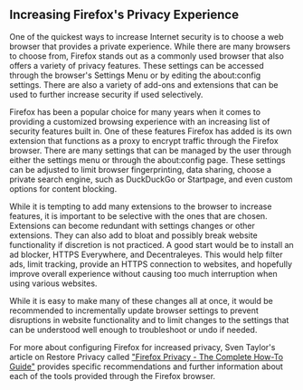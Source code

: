 ## Increasing Firefox's Privacy Experience

One of the quickest ways to increase Internet security is to choose a web browser that provides a private experience. While there are many browsers to choose from, Firefox stands out as a commonly used browser that also offers a variety of privacy features. These settings can be accessed through the browser's Settings Menu or by editing the about:config settings. There are also a variety of add-ons and extensions that can be used to further increase security if used selectively.

Firefox has been a popular choice for many years when it comes to providing a customized browsing experience with an increasing list of security features built in. One of these features Firefox has added is its own extension that functions as a proxy to encrypt traffic through the Firefox browser. There are many settings that can be managed by the user through either the settings menu or through the about:config page. These settings can be adjusted to limit browser fingerprinting, data sharing, choose a private search engine, such as DuckDuckGo or Startpage, and even custom options for content blocking.

While it is tempting to add many extensions to the browser to increase features, it is important to be selective with the ones that are chosen. Extensions can become redundant with settings changes or other extensions. They can also add to bloat and possibly break website functionality if discretion is not practiced. A good start would be to install an ad blocker, HTTPS Everywhere, and Decentraleyes. This would help filter ads, limit tracking, provide an HTTPS connection to websites, and hopefully improve overall experience without causing too much interruption when using various websites.

While it is easy to make many of these changes all at once, it would be recommended to incrementally update browser settings to prevent disruptions in website functionality and to limit changes to the settings that can be understood well enough to troubleshoot or undo if needed.

For more about configuring Firefox for increased privacy, Sven Taylor's article on Restore Privacy called ["Firefox Privacy - The Complete How-To Guide"](https://restoreprivacy.com/firefox-privacy/) provides specific recommendations and further information about each of the tools provided through the Firefox browser.
